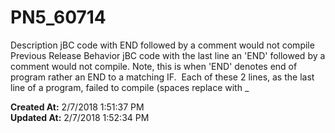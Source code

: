 # PN5_60714

Description jBC code with END followed by a comment would not compile  Previous Release Behavior jBC code with the last line an 'END' followed by a comment would not compile. Note, this is when 'END' denotes end of program rather an END to a matching IF.  Each of these 2 lines, as the last line of a program, failed to compile (spaces replace with _   

**Created At:** 2/7/2018 1:51:37 PM  
**Updated At:** 2/7/2018 1:52:34 PM  

